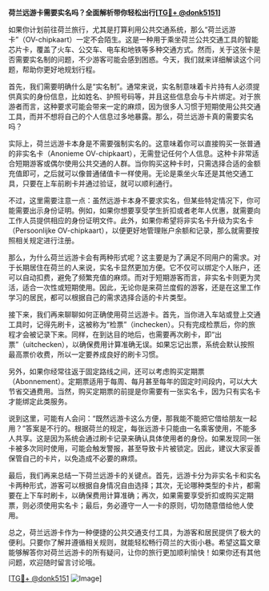 **荷兰远游卡需要实名吗？全面解析带你轻松出行[[TG💪+ @donk5151](https://t.me/s/donk5151)]**

如果你计划前往荷兰旅行，尤其是打算利用公共交通系统，那么“荷兰远游卡”（OV-chipkaart）一定不会陌生。这是一种用于乘坐荷兰公共交通工具的智能芯片卡，覆盖了火车、公交车、电车和地铁等多种交通方式。然而，关于这张卡是否需要实名制的问题，不少游客可能会感到困惑。今天，我们就来详细解读这个问题，帮助你更好地规划行程。

首先，我们需要明确什么是“实名制”。通常来说，实名制意味着卡片持有人必须提供真实的身份信息，比如姓名、护照号码等，并且这些信息会与卡片绑定。对于旅游者而言，这种要求可能会带来一定的麻烦，因为很多人习惯于短期使用公共交通工具，而并不想将自己的个人信息过多地暴露。那么，荷兰远游卡真的需要实名吗？

实际上，荷兰远游卡本身是不需要强制实名的。这意味着你可以直接购买一张普通的非实名卡（Anonieme OV-chipkaart），无需登记任何个人信息。这种卡非常适合短期游客或偶尔使用公共交通的人群。当你购买这种卡时，只需选择合适的金额充值即可，之后就可以像普通储值卡一样使用。无论是乘坐火车还是其他交通工具，只要在上车前刷卡并通过验证，就可以顺利通行。

不过，这里需要注意一点：虽然远游卡本身不要求实名，但某些特定情况下，你可能需要出示身份证明。例如，如果你想要享受学生折扣或者老年人优惠，就需要向工作人员提供相应的身份证明文件。此外，如果你希望将非实名卡升级为实名卡（Persoonlijke OV-chipkaart），以便更好地管理账户余额和记录，那么就需要按照相关规定进行注册。

那么，为什么荷兰远游卡会有两种形式呢？这主要是为了满足不同用户的需求。对于长期居住在荷兰的人来说，实名卡显然更加方便。它不仅可以绑定个人账户，还可以自动扣费，避免了频繁充值的麻烦。而对于短期游客而言，非实名卡则更为灵活，适合一次性或短期使用。因此，无论你是来荷兰度假的游客，还是在这里工作学习的居民，都可以根据自己的需求选择合适的卡片类型。

接下来，我们再来聊聊如何正确使用荷兰远游卡。首先，当你进入车站或登上交通工具时，记得先刷卡，这被称为“检票”（inchecken）。只有完成检票后，你的旅程才会被记录下来。同样，在到达目的地后，也需要再次刷卡，即“出票”（uitchecken），以确保费用计算准确无误。如果忘记出票，系统会默认按照最高票价收费，所以一定要养成良好的刷卡习惯。

另外，如果你经常往返于固定路线之间，还可以考虑购买定期票（Abonnement）。定期票适用于每周、每月甚至每年的固定时间段内，可以大大节省交通费用。当然，购买定期票的前提是你需要有一张实名卡，因为只有实名卡才能绑定此类服务。

说到这里，可能有人会问：“既然远游卡这么方便，那我能不能把它借给朋友一起用？”答案是不行的。根据荷兰的规定，每张远游卡只能由一名乘客使用，不能多人共享。这是因为系统会通过刷卡记录来确认具体使用者的身份。如果发现同一张卡被多次同时使用，可能会触发警报，甚至导致卡片被锁定。因此，建议大家妥善保管自己的卡片，以免造成不必要的麻烦。

最后，我们再来总结一下荷兰远游卡的关键点。首先，远游卡分为非实名卡和实名卡两种形式，游客可以根据自身情况自由选择；其次，无论哪种类型的卡片，都需要在上下车时刷卡，以确保费用计算准确；再次，如果需要享受折扣或购买定期票，则必须使用实名卡；最后，务必遵守一人一卡的原则，切勿随意借给他人使用。

总之，荷兰远游卡作为一种便捷的公共交通支付工具，为游客和居民提供了极大的便利。只要你了解并遵循相关规则，就能轻松畅行荷兰的大街小巷。希望这篇文章能够解答你对荷兰远游卡的所有疑问，让你的旅行更加顺利愉快！如果你还有其他问题，欢迎随时留言讨论哦。

[[TG💪+ @donk5151](https://t.me/s/donk5151) ![Image](https://i.postimg.cc/rwNCRYN7/Snipaste-2025-04-30-17-27-05.png)]